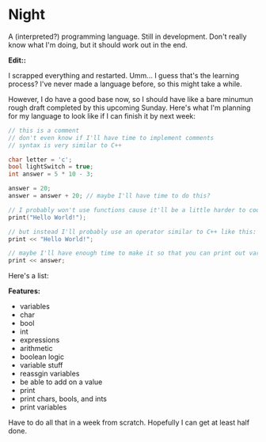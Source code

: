 # Night

A (interpreted?) programming language. Still in development. Don't really know what I'm doing, but it should work out in the end.

**Edit::**

I scrapped everything and restarted. Umm... I guess that's the learning process? I've never made a language before, so this might take a while.

However, I do have a good base now, so I should have like a bare minumun rough draft completed by this upcoming Sunday. Here's what I'm planning for my language to look like if I can finish it by next week:

```.cpp
// this is a comment
// don't even know if I'll have time to implement comments
// syntax is very similar to C++

char letter = 'c';
bool lightSwitch = true;
int answer = 5 * 10 - 3;

answer = 20;
answer = answer + 20; // maybe I'll have time to do this?

// I probably won't use functions cause it'll be a little harder to code
print("Hello World!");

// but instead I'll probably use an operator similar to C++ like this:
print << "Hello World!";

// maybe I'll have enough time to make it so that you can print out variables
print << answer;
```

Here's a list:

**Features:**

- variables
 - char
 - bool
 - int
- expressions
 - arithmetic
 - boolean logic
- variable stuff
 - reassgin variables
 - be able to add on a value
- print
 - print chars, bools, and ints
 - print variables
  
Have to do all that in a week from scratch. Hopefully I can get at least half done.
